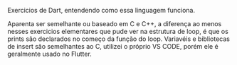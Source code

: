 Exercicios de Dart, entendendo como essa linguagem funciona.

Aparenta ser semelhante ou baseado em C e C++, a diferença ao menos nesses exercicios elementares que pude ver na estrutura de loop, é que os prints são declarados no começo da função do loop. 
Variavéis e bibliotecas de insert são semelhantes ao C, utilizei o próprio VS CODE, porém ele é geralmente usado no Flutter.
